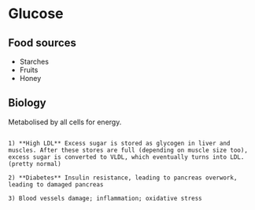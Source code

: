 # Glucose

## Food sources

* Starches
* Fruits
* Honey

## Biology

Metabolised by all cells for energy.

~~~admonish warning title="What happens if excess?"

1) **High LDL** Excess sugar is stored as glycogen in liver and muscles. After these stores are full (depending on muscle size too), excess sugar is converted to VLDL, which eventually turns into LDL. (pretty normal)

2) **Diabetes** Insulin resistance, leading to pancreas overwork, leading to damaged pancreas

3) Blood vessels damage; inflammation; oxidative stress
~~~
